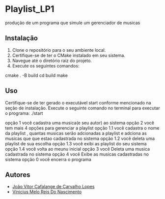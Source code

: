# Playlist_LP1
produção de um programa que simule um gerenciador de musicas

## Instalação

1. Clone o repositório para o seu ambiente local.
2. Certifique-se de ter o CMake instalado em seu sistema.
3. Navegue até o diretório raiz do projeto.
4. Execute os seguintes comandos:

cmake . -B build
cd build
make

## Uso

Certifique-se de ter gerado o executável start conforme mencionado na seção de instalação.
Execute o seguinte comando no terminal para executar o programa: ./start

opção 1 você cadastra uma musica(e seu autor) ao sistema
opção 2 você tem mais 4 opções para gerenciar a playlist
opção 1.1 você cadastra o nome da playlist  , quantas musicas serão adcionadas a playlist e adciona as musicas que que estao cadastrada no sistema
opção 1.2 você deleta uma playlist de sua escolha
opção 1.3 você exibi as playlist do seu sistema
opção 1.4 você volta ao meunu inicial
opção 3 você Deleta uma musica cadastrada no sistema
opção 4 você Exibe as musicas cadastradas no sistema
opção 0 você encerra o programa

## Autores

- [ João Vitor Cafalange de Carvalho Lopes](https://github.com/Jcalafange)
- [ Vinicius Melo Reis Do Nascimento](https://github.com/ViniciusMeloReis)